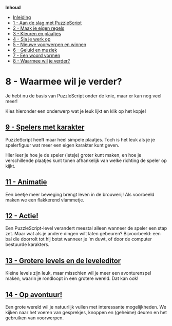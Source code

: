 **Inhoud**

- [Inleiding](index.md)
- [1 - Aan de slag met PuzzleScript](1-aan-de-slag-met-puzzlescript.md)
- [2 - Maak je eigen regels](2-maak-je-eigen-regels.md)
- [3 - Kleuren en plaatjes](3-kleuren-en-plaatjes.md)
- [4 - Sla je werk op](4-sla-je-werk-op.md)
- [5 - Nieuwe voorwerpen en winnen](5-nieuwe-voorwerpen-en-winnen.md)
- [6 - Geluid en muziek](6-geluid.md)
- [7 - Een woord vormen](7-een-woord-vormen.md)
- [8 - Waarmee wil je verder?](8-waarmee-verder.md)

# 8 - Waarmee wil je verder?

Je hebt nu de basis van PuzzleScript onder de knie, maar er kan nog veel meer!

Kies hieronder een onderwerp wat je leuk lijkt en klik op het kopje!

## [9 - Spelers met karakter](9-figuurtjes-kleuren.md)

PuzzleScript heeft maar heel simpele plaatjes. Toch is het leuk als je je spelerfiguur wat meer een eigen karakter kunt geven.

Hier leer je hoe je de speler (ietsje) groter kunt maken, en hoe je verschillende plaatjes kunt tonen afhankelijk van welke richting de speler op kijkt.

## [11 - Animatie](11-animatie.md)

Een beetje meer beweging brengt leven in de brouwerij! Als voorbeeld maken we een flakkerend vlammetje.

## [12 - Actie!](12-actie.md)

Een PuzzleScript-level verandert meestal alleen wanneer de speler een stap zet. Maar wat als je andere dingen wilt laten gebeuren? Bijvoorbeeld: een bal die doorrolt tot hij botst wanneer je 'm duwt, of door de computer bestuurde karakters.

## [13 - Grotere levels en de leveleditor](13-grote-levels-editor.md)

Kleine levels zijn leuk, maar misschien wil je meer een avonturenspel maken, waarin je rondloopt in een grotere wereld. Dat kan ook!

## [14 - Op avontuur!](14-op-avontuur.md)

Een grote wereld wil je natuurlijk vullen met interessante mogelijkheden. We kijken naar het voeren van gesprekjes, knoppen en (geheime) deuren en het gebruiken van voorwerpen.



<!---

## [14 - Moeilijk: explosies](14-explosies.md)

Het is in PuzzleScript niet zo makkelijk om regels te maken die effect hebben op alle vakjes rondom een element, maar het kan wel.

## [15 - Moeilijk: grotere elementen](15-grotere-elementen.md)

Een schuifpuzzel maken met grote elementen die uit een aantal vakjes bestaan? Dat is niet zo eenvoudig, maar met deze trucs lukt het.

## [16 - Moeilijk: interdimensionele poorten](15-portals.md)

Misschien ken je het spel Portal, waarbij je twee "poorten" kunt maken die direct met elkaar in verbinding staan. Kan dit in PuzzleScript? Het is lastig, maar we kunnen een heel eind komen!

## [17 - Nog meer!?](17-nog-meer.md)

Nog een aantal voorbeeldjes en links naar andere interessante PuzzleScript pagina's.

-->